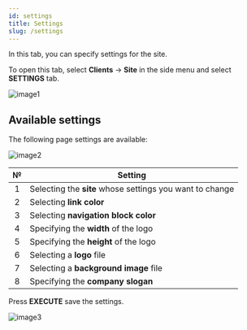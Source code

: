 ```yaml
---
id: settings
title: Settings
slug: /settings
---
```


In this tab, you can specify settings for the site.

To open this tab, select **Clients** → **Site** in the side menu and select **SETTINGS** tab.

![image1](/img/en/clients_site_settings/image1.png)

## Available settings

The following page settings are available:

![image2](/img/en/clients_site_settings/image2.png)

|  №  | Setting |
| :-: | ------- |
| 1 | Selecting the **site** whose settings you want to change  |
| 2 | Selecting **link color** |
| 3 | Selecting **navigation block color** |
| 4 | Specifying the **width** of the logo |
| 5 | Specifying the **height** of the logo |
| 6 | Selecting a **logo** file |
| 7 | Selecting a **background image** file |
| 8 | Specifying the **company slogan** |

Press **EXECUTE** save the settings.

![image3](/img/en/clients_site_settings/image3.png)
